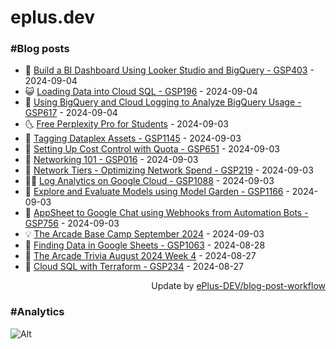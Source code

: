 # eplus.dev

### #Blog posts

<!-- BLOG-POST-LIST:START -->
 - 🧰 [Build a BI Dashboard Using Looker Studio and BigQuery - GSP403](https://eplus.dev/build-a-bi-dashboard-using-looker-studio-and-bigquery-gsp403) - 2024-09-04
 - 😺 [Loading Data into Cloud SQL - GSP196](https://eplus.dev/loading-data-into-cloud-sql-gsp196) - 2024-09-04
 - 🗽 [Using BigQuery and Cloud Logging to Analyze BigQuery Usage - GSP617](https://eplus.dev/using-bigquery-and-cloud-logging-to-analyze-bigquery-usage-gsp617) - 2024-09-04
 - 🌜 [Free Perplexity Pro for Students](https://eplus.dev/free-perplexity-pro-for-students) - 2024-09-03
 - 📝 [Tagging Dataplex Assets - GSP1145](https://eplus.dev/tagging-dataplex-assets-gsp1145) - 2024-09-03
 - 🚀 [Setting Up Cost Control with Quota - GSP651](https://eplus.dev/setting-up-cost-control-with-quota-gsp651) - 2024-09-03
 - 💼 [Networking 101 - GSP016](https://eplus.dev/networking-101-gsp016) - 2024-09-03
 - 🦣 [Network Tiers - Optimizing Network Spend - GSP219](https://eplus.dev/network-tiers-optimizing-network-spend-gsp219) - 2024-09-03
 - 👨‍🏫 [Log Analytics on Google Cloud - GSP1088](https://eplus.dev/log-analytics-on-google-cloud-gsp1088) - 2024-09-03
 - 🔭 [Explore and Evaluate Models using Model Garden - GSP1166](https://eplus.dev/explore-and-evaluate-models-using-model-garden-gsp1166) - 2024-09-03
 - 🤡 [AppSheet to Google Chat using Webhooks from Automation Bots - GSP756](https://eplus.dev/appsheet-to-google-chat-using-webhooks-from-automation-bots-gsp756) - 2024-09-03
 - 💡 [The Arcade Base Camp September 2024](https://eplus.dev/the-arcade-base-camp-september-2024) - 2024-09-03
 - 🦣 [Finding Data in Google Sheets - GSP1063](https://eplus.dev/finding-data-in-google-sheets-gsp1063) - 2024-08-28
 - 💪 [The Arcade Trivia August 2024 Week 4](https://eplus.dev/the-arcade-trivia-august-2024-week-4) - 2024-08-27
 - 🤡 [Cloud SQL with Terraform - GSP234](https://eplus.dev/cloud-sql-with-terraform-gsp234) - 2024-08-27<!-- BLOG-POST-LIST:END -->

<div align="right">
  Update by <a target="_blank"
    href="https://github.com/ePlus-DEV/blog-post-workflow">ePlus-DEV/blog-post-workflow</a>
</div>

### #Analytics
![Alt](https://repobeats.axiom.co/api/embed/9990f7cddfbad8d834990b10ccad05f81ac1096f.svg "Repobeats analytics image")

